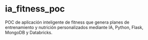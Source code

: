 # ia_fitness_poc
POC de aplicación inteligente de fitness que genera planes de entrenamiento y nutrición personalizados mediante IA, Python, Flask, MongoDB y Databricks.
